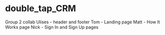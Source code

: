 # double_tap_CRM
Group 2 collab
Ulises - header and footer
Tom - Landing page
Matt - How It Works page
Nick - Sign In and Sign Up pages
